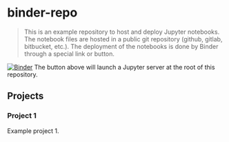 # binder-repo

> This is an example repository to host and deploy Jupyter notebooks. 
> The notebook files are hosted in a public git repository (github, gitlab, bitbucket, etc.).
> The deployment of the notebooks is done by Binder through a special link or button.

[![Binder](https://mybinder.org/badge_logo.svg)](https://mybinder.org/v2/gh/maxb2/binder-repo/HEAD)
The button above will launch a Jupyter server at the root of this repository.

## Projects

### Project 1
Example project 1.
